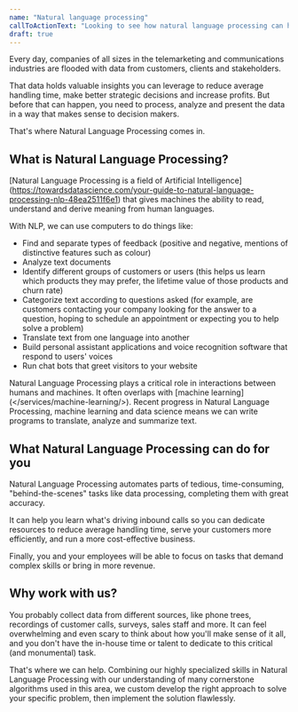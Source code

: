 ```yaml
---
name: "Natural language processing"
callToActionText: "Looking to see how natural language processing can help your organization unlock new efficiencies and product possibilities? We would be happy to talk about how natural language processing could be utilized in your organization"
draft: true
---
```


Every day, companies of all sizes in the telemarketing and communications industries are flooded with data from customers, clients and stakeholders.

That data holds valuable insights you can leverage to reduce average handling time, make better strategic decisions and increase profits. But before that can happen, you need to process, analyze and present the data in a way that makes sense to decision makers. 

That's where Natural Language Processing comes in.



## What is Natural Language Processing?

[Natural Language Processing is a field of Artificial Intelligence] (https://towardsdatascience.com/your-guide-to-natural-language-processing-nlp-48ea2511f6e1) that gives machines the ability to read, understand and derive meaning from human languages. 

With NLP, we can use computers to do things like:

- Find and separate types of feedback (positive and negative, mentions of distinctive features such as colour)
- Analyze text documents
- Identify different groups of customers or users (this helps us learn which products they may prefer, the lifetime value of those products and churn rate)
- Categorize text according to questions asked (for example, are customers contacting your company looking for the answer to a question, hoping to schedule an appointment or expecting you to help solve a problem)
- Translate text from one language into another 
- Build personal assistant applications and voice recognition software that respond to users' voices
- Run chat bots that greet visitors to your website 

Natural Language Processing plays a critical role in interactions between humans and machines. It often overlaps with [machine learning] (</services/machine-learning/>). Recent progress in Natural Language Processing, machine learning and data science means we can write programs to translate, analyze and summarize text. 



## What Natural Language Processing can do for you 

Natural Language Processing automates parts of tedious, time-consuming, "behind-the-scenes" tasks like data processing, completing them with great accuracy. 

It can help you learn what's driving inbound calls so you can dedicate resources to reduce average handling time, serve your customers more efficiently, and run a more cost-effective business.

Finally, you and your employees will be able to focus on tasks that demand complex skills or bring in more revenue.



## Why work with us?

You probably collect data from different sources, like phone trees, recordings of customer calls, surveys, sales staff and more. It can feel overwhelming and even scary to think about how you'll make sense of it all, and you don't have the in-house time or talent to dedicate to this critical (and monumental) task.

That's where we can help. Combining our highly specialized skills in Natural Language Processing with our understanding of many cornerstone algorithms used in this area, we custom develop the right approach to solve your specific problem, then implement the solution flawlessly. 



